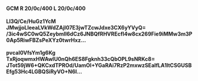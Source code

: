#### GCM R 20/0c/400 L 20/0c/400
**Ll3Q/Ce/HuGz1YcM**<br/>**JMwjjoLleeaLVkWdZAjI07E3jwTZcwJdxe3CX6yYVyQ=**<br/>**/3ic4wSC0wQ5ZeybmIl6dCz6JNBQfRHVREcfI4w8cx269Fie9iMMw3m3P0Ap5RiwFBZsPeXYz0twrHxz...**<br/><br/>
**pvcaI0VfsYm1g6Kg**<br/>**TxRjoqwmxHWAwlU0nQh6ES8Fgknh33cQbOPL9sNRKc8=**<br/>**JTot59jW6+QKCxdTPROd/UamOI+YGaRAi7RzP2mxwzSEaIfLA1ltCSGUSBEfg53Hc4LGBQSiRyVO+N6I...**